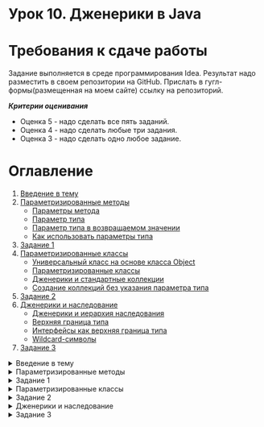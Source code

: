 # Урок 10. Дженерики в Java

# Требования к сдаче работы

Задание выполняется в среде программирования Idea. Результат надо разместить в своем репозитории на GitHub.
Прислать в гугл-формы(размещенная на моем сайте) ссылку на репозиторий.

***Критерии оценивания***

* Оценка 5 - надо сделать все пять заданий.
* Оценка 4 - надо сделать любые три задания.
* Оценка 3 - надо сделать одно любое задание.

# Оглавление

1. [Введение в тему](#введение-в-тему)
2. [Параметризированные методы](#параметризированные-методы)
   * [Параметры метода](#параметры-метода)
   * [Параметр типа](#параметр-типа)
   * [Параметр типа в возвращаемом значении](#параметр-типа-в-возвращаемом-значении)
   * [Как использовать параметры типа](#как-использовать-параметры-типа)
3. [Задание 1](#задание-1)
4. [Параметризированные классы](#параметризированные-классы)
   * [Универсальный класс на основе класса Object](#универсальный-класс-на-основе-класса-object)
   * [Параметризированные классы](#параметризированные-классы-1)
   * [Дженерики и стандартные коллекции](#дженерики-и-стандартные-коллекции)
   * [Создание коллекций без указания параметра типа](#создание-коллекций-без-указания-параметра-типа)
5. [Задание 2](#задание-2)
6. [Дженерики и наследование](#дженерики-и-наследование)
   * [Дженерики и иерархия наследования](#дженерики-и-иерархия-наследования)
   * [Верхняя граница типа](#верхняя-граница-типа)
   * [Интерфейсы как верхняя граница типа](#интерфейсы-как-верхняя-граница-типа)
   * [Wildcard-символы](#wildcard-символы)
7. [Задание 3](#задание-3)

<details>
<summary>Введение в тему</summary>

# Введение в тему

Вы уже познакомились с двумя видами полиморфизма: полиморфизмом подтипов и ad-hoc полиморфизмом. В новой теме вы
рассмотрите третий, заключительный вид полиморфизма — параметрический полиморфизм.

Вы узнаете:

* Как можно писать методы, работающие одинаково с разными типами данных, используя параметризованные методы.
* Что такое параметр типа и что общего у него с обычным параметром метода.
* Для чего используются параметризованные классы и при чём здесь стандартные коллекции Java.
* В чём может быть сложность, когда нужно совместно использовать разные виды полиморфизма.
* С помощью каких инструментов можно писать код, работающий с ограниченным множеством типов данных.

* Вы примените новые знания, помогая агентству праздников разобраться со списком гостей. А также разработаете свою
  усложнённую версию универсальной хеш-таблицы. Навстречу новым приключениям!

</details>

<details>

<summary>Параметризированные методы</summary>

# Параметризированные методы

[Оглавление](#оглавление)

В прошлой теме вы познакомились с последним, четвёртым принципом ООП — полиморфизмом.
Вы изучили два его вида: полиморфизм подтипов и ad-hoc полиморфизм.

> Полиморфизм подтипов — способность программы одинаково работать с объектами, если они имеют одинаковый интерфейс.

> Ad-hoc полиморфизм — возможность написать разные реализации для одного и того же метода в зависимости от типов
> аргументов.

Ad-hoc полиморфизм считается «мнимым».
При его использовании нельзя один раз написать метод, который бы сразу же работал со множеством типов.
Вместо этого для каждого случая нужно делать специальную реализацию (перегружать метод).
В этом уроке вы узнаете о **параметрическом полиморфизме**.
Он считается «истинным» и наряду с сабтайпингом относится к универсальному полиморфизму. Параметрический полиморфизм
позволяет написать одну реализацию, которая будет универсально работать со множеством типов.
Но прежде чем погрузиться в новый материал, выполните небольшое задание.

## Параметры метода

Для начала вспомним, что такое параметры метода и для чего они используются. Допустим, вам нужно реализовать метод,
который выводит на экран стройные строфы стихотворения А.С. Пушкина. Метод может выглядеть следующим образом:

```java
static void printSpringDaysPoem(){
        System.out.println("\t\t\t\t\t ***");
        System.out.println("\t В беспечных радостях, в живом очарованье,");
        System.out.println("\t О дни весны моей, вы скоро утекли.");
        System.out.println("\t Теките медленней в моем воспоминанье.");
        } 
```

Строка `***` обозначает начало стихотворения. Символ табуляции (`\t`) в каждой строке нужен,
чтобы строки отображались с отступом от края экрана. Вывод будет таким:

![img_15.png](images1-9/img_15.png)

Следующая задача — вывести на экран стихотворение «Узник». В этом случае вы можете пойти аналогичным путём: создать
новый метод с соответствующим названием,
например printPrisonerPoem(), и заменить строки на нужные.

Но можно поступить и по-другому. Так как оба метода работают одинаково,
логичнее вместо двух методов создать один. Назовём его printPoem(). Строки стихотворения передадим в него параметром.
Получим:

```java
static void printPoem(ArrayList<String> poemLines){
        System.out.println("\t\t\t\t\t ***");
        for(String line:poemLines){
        System.out.println("\t "+line);
        }
        } 
```

Теперь передадим строки стихотворения при вызове метода:

```java
public static void main(String[]args){
        ArrayList<String> prisonerLines=new ArrayList<>();
        prisonerLines.add("Сижу за решеткой в темнице сырой.");
        prisonerLines.add("Вскормленный в неволе орел молодой,");
        prisonerLines.add("Мой грустный товарищ, махая крылом,");
        prisonerLines.add("Кровавую пищу клюет под окном,");

        printPoem(prisonerLines);
        }
```

Этот подход позволил избежать дублирования кода. Вместо множества однотипных методов использовали один. А вариативную
часть передали в качестве параметра.

## Параметр типа

Теперь представьте, что ваша программа для вывода стихотворений стала очень популярна.
Агентство «Праздник Экспресс» даже захотело себе такое же приложение!
Вас попросили сделать аналогичную программу, которая бы вместо стихотворений выводила список гостей.
За основу можно взять код, над которым вы работали.

Но проблема пришла откуда не ждали: список гостей у агентства представлен как объект `ArrayList<Guest>`,
где `Guest` — специальный класс, описывающий гостя.
Класс `Guest` выглядит так:

```java
public class Guest {

    String name;
    String surname;

    public Guest(String name, String surname) {
        this.name = name;
        this.surname = surname;
    }

    @Override
    public String toString() {
        return name + " " + surname;
    }
}
```

Один из способов решить проблему — создать ещё одну версию метода, которая будет работать с объектами класса `Guest`, а
не со строками.
Но у нового метода будет такой же код, как и у метода `printPoem()`. Это решение не самое оптимальное: оно приведёт к
дублированию.

На выручку придёт **параметрический полиморфизм**. С его помощью можно описать реализацию метода или класса, которая
будет работать со множеством типов данных.

То есть вы можете реализовать один метод — назовём его `printSmart()`, — и он будет выводить на экран список объектов
любого типа данных!

> 💡 Если передать объект класса Guest в метод System.out.println,
> у него будет автоматически вызван метод toString().
> В таком случае на экран выведется имя и фамилия гостя, как и ожидалось.


При этом принцип такой же, как если бы вы передавали текст стихотворения в качестве параметра метода.
Разница лишь в том, что теперь потребуется особый вид параметра — параметр типа.
В него и будем передавать тип входных данных.

Рассмотрим пример кода:

```java
static<T> void printSmart(ArrayList<T> items){
        System.out.println("\t\t\t\t\t ***");
        for(T item:items){
        System.out.println("\t "+item);
        }
        } 
```

Разберём, что к чему. При объявлении метода имя параметра типа указывается в угловых скобках — `<>`.
Оно должно находиться перед типом возвращаемого значения. В примере объявили метод как `static <T> void printSmart`.
То есть указали, что в методе будет использоваться параметр типа с именем `T`.

Далее указываем, что параметром метода будет список объектов типа `T`. Внутри метода можно работать с этим списком
обобщённо.
То есть независимо от того, что скрывается за типом `T`: это может быть строка, число или объект класса `Guest`.

Вызов метода будет полностью аналогичен вызову метода `printPoem()`. Запустите этот код и убедитесь, что
метод `printSmart()`
работает одинаково и с гостями, и со стихотворениями.

```java
import java.util.ArrayList;

public class GenericMethodExample {
    public static void main(String[] args) {
        ArrayList<Guest> guests = new ArrayList<>();
        guests.add(new Guest("Николай", "Петров"));
        guests.add(new Guest("Екатерина", "Майская"));

        // передаём список объектов Guest
        printSmart(guests);

        ArrayList<String> poem = new ArrayList<>();
        poem.add("В беспечных радостях, в живом очарованье,");
        poem.add("О дни весны моей, вы скоро утекли.");
        poem.add("Теките медленней в моем воспоминанье.");

        // передаём список строк
        printSmart(poem);
    }

    // <T> — указали, что метод будет использовать параметр типа с именем T
    // ArrayList<T> items — использовали ранее объявленный параметр типа — T, чтобы
    // указать, что передаваемый в метод список может содержать элементы
    // любого типа, который будет подставлен вместо T во время вызова метода
    static <T> void printSmart(ArrayList<T> items) {
        System.out.println("\t\t\t\t\t ***");
        // обходим в цикле элементы списка и для обозначения типа элементов
        // опять используем ранее объявленный параметр типа — T
        for (T item : items) {
            System.out.println("\t " + item);
        }
    }
}

class Guest {
    String name;
    String surname;

    public Guest(String name, String surname) {
        this.name = name;
        this.surname = surname;
    }

    @Override
    public String toString() {
        return name + " " + surname;
    }
}
```

```
Результат
					 ***

	 Николай Петров

	 Екатерина Майская

					 ***

	 В беспечных радостях, в живом очарованье,

	 О дни весны моей, вы скоро утекли.

	 Теките медленней в моем воспоминанье.
```

Обратите внимание: хотя у метода `printSmart()` есть параметр типа, при вызове этот параметр никак не передаётся.
Это происходит потому, что Java умеет определять значение параметра типа самостоятельно, исходя из типа аргумента.
В конкретном случае, так как в метод `printSmart()` передаётся значение типа `ArrayList<Guest>`,
компилятор автоматически определит значение типа `T` как `Guest`.
> Процесс, во время которого компилятор определяет требуемый тип, называется автоматическим выводом типов.

## Параметр типа в возвращаемом значении

Параметризовать можно не только тип аргумента, но и тип возвращаемого значения метода. Например:

```java
public class GenericMethodExample {
    public static void main(String[] args) {
        String name = null;
        String nameOrDefault = ifNull(name, "Unknown");
        System.out.println(nameOrDefault);

        Integer numberOrDefault = ifNull(4, 1);
        System.out.println(numberOrDefault);
    }

    //метод возвращает значение типа T
    public static <T> T ifNull(T value, T defaultValue) {
        return value == null ? defaultValue : value;
    }

}
```

Здесь метод `ifNull()` проверяет переданное значение на `null`. Если оно равно `null`, возвращает некоторое значение по
умолчанию.
Тип возвращаемого значения в этом случае будет таким же, как у аргументов метода: если вызвать метод `ifNull()` для
строк, он вернёт строку.
Если для чисел — число.

## Как использовать параметры типа

Неслучайно в этом уроке имя параметра — T. Это стандартный вариант для имени параметра, поскольку T — это первая буква
английского слова type — «тип».
Для названия можно использовать любую другую букву и даже слово.

> 💡 Обычно для имени параметров типа используют одну заглавную букву. Так имя параметра типа будет легче отличить от
> классов.
> Также часто используют следующие названия: E (англ. element — «элемент»),
> K (англ. key — «ключ»), V (англ. value — «значение»), N (англ. number — «число»), S, U и далее по алфавиту.


С параметром типа можно работать как с любым обычным типом данных. Например, можно использовать
цикл `for (T item: items)`,
подразумевая, что каждый элемент в списке `items` будет иметь тип `T`. Можно использовать тип `T` в аргументах метода
или создавать
переменные этого типа. Но существуют ограничения:

* Нельзя создавать новые объекты типа `T`. Это связано с особенностями реализации параметров типа в Java. Запись
  вида `new T()` вызовет ошибку компиляции.
* Тип обязательно должен быть ссылочным. Нельзя использовать примитивные типы.

Если примитивный тип данных нужен в качестве параметра типа, следует использовать класс-обёртку.
Например, можно передать в качестве параметра в printSmart список `ArrayList<Integer>`.
Методы, которые содержат параметр типа, называют дженерик-методами, а весь механизм работы с параметрами типов —
дженериками (англ. generics — «обобщения»).
Дженерики в Java позволяют классу или методу одинаково или обобщённо работать со значениями различных типов. То есть вы
пишете универсальный код,
а Java самостоятельно подставляет нужный тип данных вместо имени параметра типа.

Обобщать можно не только методы, но и целые классы. С некоторыми из таких параметризированных классов вы уже
сталкивались.
Например, `ArrayList` — обобщённый, или, другими словами, параметризованный класс. В контексте, принятом в
Java, `ArrayList` — это дженерик.

</details>


<details>

<summary>Задание 1</summary>

# Задание 1
[Оглавление](#оглавление)

Напишите обобщённый метод `size`, который принимает в качестве параметра список элементов любого типа и возвращает их
количество.
Для подсчёта элементов используйте цикл `for each`.

```java
import java.util.ArrayList;

class ArrayUtils {
    public static void main(String[] args) {
        ArrayList<Double> list1 = new ArrayList<>();
        list1.add(1.0);
        list1.add(2.0);
        list1.add(3.0);

        System.out.println("В первом списке " + size(list1) + " элементов");

        ArrayList<String> list2 = new ArrayList<>();
        list2.add("uno");
        list2.add("dos");
        list2.add("tres");
        list2.add("cuatro");
        list2.add("cinco");

        System.out.println("Во втором списке " + size(list2) + " элементов");
    }

    // Допишите реализацию обобщённого метода size
    ...

    size(...list) {
        ...
    }


}

```

## Подсказки

* Ожидается, что метод `size` будет возвращать целое число.
* Параметром метода `size` может быть список элементов любого типа.
  Поэтому нужно использовать параметр типа `Т`. Укажите его в угловых скобках в объявлении метода перед типом
  возвращаемого значения.
* Внутри метода `size` для того, чтобы посчитать количество элементов в списке, нужно пройтись в цикле по каждому из
  них.
  При этом каждый элемент списка будет иметь тип `Т`.

## Результат

```
Результат

    В первом списке 3 элементов

    Во втором списке 5 элементов
```

</details>


<details>

<summary>Параметризированные классы</summary>

# Параметризированные классы

[Оглавление](#оглавление)

В прошлом уроке вы познакомились с параметризированными методами.
Вы узнали, что можно создать один метод, который будет работать с различными типами объектов.
Подобный подход применим и к классам. В этом уроке вы разберётесь, как это сделать.

## Универсальный класс на основе класса Object

Представьте, что вы разрабатываете игру с открытым миром, где игрок перемещается по карте.
> Игра с открытым миром — это жанр видеоигр, где игроки свободно исследуют большой открытый мир, не ограниченный
> уровнями и рамками сюжета.

Вам необходимо описать класс, чтобы создать пару из двух значений:
в ней будут храниться координаты локации, в которой игрок находится прямо сейчас.

![img_16.png](images1-9/img_16.png)

Значения координат задаются целыми числами. Код выглядит так:

```java
class Pair {
    public final Integer value1;
    public final Integer value2;

    public Pair(Integer value1, Integer value2) {
        this.value1 = value1;
        this.value2 = value2;
    }

    public void print() {
        System.out.printf("(%s, %s)", value1, value2);
    }

    public Integer getValue1() {
        return value1;
    }

    public Integer getValue2() {
        return value2;
    }
}

public class Practicum {

    public static void main(String[] args) {
        Pair pair = new Pair(4, 1);
        System.out.println("Координаты игрока на карте:");
        pair.print();
        Integer x = pair.getValue1();
        Integer y = pair.getValue2();
    }
}

```

![img_17.png](images1-9/img_17.png)

Получившийся класс `Pair` может хранить любую пару целых чисел. Но ваши планы внезапно изменились:
теперь в программе нужен аналогичный класс, но для другой цели. В новом классе будет храниться пара,
состоящая из имени игрока и применённого им чит-кода.

Для этого можно продублировать уже имеющийся класс `Pair` и заменить типы его параметров с `Integer` на `String`:

```java
public class StringPair {
    public final String value1;
    public final String value2;

    public StringPair(String value1, String value2) {
        this.value1 = value1;
        this.value2 = value2;
    }

    public void print() {
        System.out.printf("(%s, %s)", value1, value2);
    }

    public String getValue1() {
        return value1;
    }

    public String getValue2() {
        return value2;
    }
}
```

Допустим, вам снова понадобится аналогичный класс, который будет хранить в себе пару значений для другого типа.
Снова дублировать код — не вариант. Нужна универсальная пара,
принимающая значения любого типа. В таком случае применять класс можно будет и в других задачах.

Попробуем воспользоваться полиморфизмом подтипов. Для полей класса `Pair` используем класс,
который будет общим интерфейсом или суперклассом `String` и `Integer`. Таким общим суперклассом будет класс `Object`.
Код универсального класса `Pair` при этом будет выглядеть так:

```java
class Pair {
    public final Object value1;
    public final Object value2;

    public Pair(Object value1, Object value2) {
        this.value1 = value1;
        this.value2 = value2;
    }

    public void print() {
        System.out.printf("(%s, %s)", value1, value2);
    }

    public Object getValue1() {
        return value1;
    }

    public Object getValue2() {
        return value2;
    }
}

public class Practicum {

    public static void main(String[] args) {
        Pair pair = new Pair(3, 1);
        System.out.println("Координаты игрока на карте:");
        pair.print();
        Integer x = (Integer) pair.getValue1();
        Integer y = (Integer) pair.getValue2();

        System.out.println();

        Pair stringPair = new Pair("username", "qwerty");
        System.out.println("Чит-код пользователя:");
        stringPair.print();
        String user = (String) stringPair.getValue1();
        String cheatCode = (String) stringPair.getValue2();
    }

}

```

![img_18.png](images1-9/img_18.png)

Теперь класс `Pair` может хранить значения любых классов.

В Java подобный подход до определённого момента был единственным вариантом реализации «универсальных» классов.
Например, именно так был изначально реализован класс `ArrayList`. Но у этого подхода есть существенные проблемы.
Такой код допускает большую вероятность ошибок.

Вернёмся к примеру. Раньше класс принимал только значения одного заданного типа — `String` либо `Integer`, — с которым
вы потом взаимодействовали.
Теперь в одну пару можно положить значения разных типов. Например, можно случайно передать строку вместо координаты и
попытаться работать с
ней как с числом, что приведёт к ошибке.

К тому же в коде появится явное приведение типов. При вызове методов `getValue1()` и `getValue2()` потребуется явно
указывать,
значения какого типа нужно получить. Это тоже может привести к ошибке в коде.

## Параметризированные классы

Вернёмся к примеру с кодом игры. Вам по-прежнему нужно реализовать класс, аналогичный тому, который был в начале урока.
Вы выяснили, что использовать полиморфизм подтипов в этой ситуации — не самое оптимальное решение.

Современные версии Java и параметрический полиморфизм помогут решить проблему! Ведь у вас есть мощный инструмент —
дженерики.
Как и в случае с методами, в класс передаётся дополнительный параметр типа.
Теперь этот параметр типа будет использоваться не внутри одного метода, а во всём классе целиком.

Посмотрите, как будет выглядеть класс Pair, реализованный с использованием дженерик-параметра.

```java

public class Pair<T> {

    public final T value1;
    public final T value2;

    public Pair(T value1, T value2) {
        this.value1 = value1;
        this.value2 = value2;
    }

    public void print() {
        System.out.printf("(%s, %s)", value1, value2);
    }

    public T getValue1() {
        return value1;
    }

    public T getValue2() {
        return value2;
    }
}
```

Имя параметра типа указывается в угловых скобках после имени класса: `Pair<T>`.
В дальнейшем вы можете использовать имя параметра типа в полях и методах класса. Например,
запись `public final T value1` говорит,
что в поле `value1` будет храниться значение типа `T`.

Использование объектов нового класса `Pair` будет выглядеть следующим образом:

```java

public class Practicum {

    public static void main(String[] args) {
        Pair<Integer> pair = new Pair<>(4, 1);
        System.out.println("Координаты точки с целочисленными координатами:");
        pair.print();
        Integer x = pair.getValue1();
        Integer y = pair.getValue2();

        System.out.println();

        Pair<String> stringPair = new Pair<>("Content-Type", "application/json");
        System.out.println("Заголовок HTTP-запроса:");
        stringPair.print();
        String header = stringPair.getValue1();
        String headerValue = stringPair.getValue2();
    }

}

class Pair<T> {

    public final T value1;
    public final T value2;

    public Pair(T value1, T value2) {
        this.value1 = value1;
        this.value2 = value2;
    }

    public void print() {
        System.out.printf("(%s, %s)", value1, value2);
    }

    public T getValue1() {
        return value1;
    }

    public T getValue2() {
        return value2;
    }
}
```

![img_19.png](images1-9/img_19.png)

При создании объекта параметризированного класса нужно указать значение параметра типа.
То есть конкретный тип значений, с которыми будет работать этот объект класса.
Значение параметра типа указывается в угловых скобках после имени класса.
Так, в примере создаются два объекта класса Pair.
Первый соответствует типу данных «пара целых чисел» `Pair<Integer>`,
а второй — «пара строк» `Pair<String>`.

Соответственно, в первом объекте поле `value1` будет иметь тип данных `Integer`. А во втором то же поле будет
типа `String`.

При использовании конструктора можно не заключать название типа в угловые скобки и оставить их пустыми.
Такой синтаксис называют `diamond notation` или просто `diamond` (англ. «алмаз»),
потому что пустые угловые скобки напоминают драгоценный камень: `new Pair<>`.

Один класс может быть параметризован несколькими типами данных.
Для этого при объявлении класса необходимо через запятую в угловых скобках перечислить все параметры типа,
которые будут использоваться в классе.
Выглядит это так: `SomeClass<T, E>`.

Доработаем класс `Pair` так, чтобы в одной паре можно было хранить два значения различных типов:

```java
public class Pair<T1, T2> {

    public final T1 value1;
    public final T2 value2;

    public Pair(T1 value1, T2 value2) {
        this.value1 = value1;
        this.value2 = value2;
    }

    public void print() {
        System.out.printf("(%s, %s)", value1, value2);
    }

    public T1 getValue1() {
        return value1;
    }

    public T2 getValue2() {
        return value2;
    }
} 
```

Теперь можно сохранить в одном объекте `Pair` два значения разных типов данных, например строку и число:

```java
public class Practicum {

    public static void main(String[] args) {
        Pair<String, Integer> pair = new Pair<>("Земля", 3);
        System.out.println("Номер планеты от Солнца:");
        pair.print();
        String name = pair.getValue1();
        Integer number = pair.getValue2();
    }
}

class Pair<T1, T2> {

    public final T1 value1;
    public final T2 value2;

    public Pair(T1 value1, T2 value2) {
        this.value1 = value1;
        this.value2 = value2;
    }

    public void print() {
        System.out.printf("(%s, %s)", value1, value2);
    }

    public T1 getValue1() {
        return value1;
    }

    public T2 getValue2() {
        return value2;
    }
}
```

![img_20.png](images1-9/img_20.png)

## Дженерики и стандартные коллекции

Все коллекции в стандартной библиотеке Java используют дженерики.
Ранее вы уже работали с ними — например, при использовании коллекции `ArrayList` вы указывали тип элементов, которые
будут в нём храниться. Какой бы конкретный тип для списка вы ни указали, его поведение не изменится. Методам добавления
или удаления элемента из списка всё равно, что удалять — экземпляр строки или целого числа.
Эти операции работают совершенно одинаково для любого типа.

```java
ArrayList<String> listOfStrings=new ArrayList<>();
        listOfStrings.add("Привет"); // добавить строку в список строк ArrayList<String> 

        ArrayList<Integer> listOfIntegers=new ArrayList<>();
        listOfIntegers.add(1); // добавить целое число в список целых чисел
```

```java

ArrayList<String> listOfStrings=new ArrayList<>();
        ArrayList<Integer> listOfIntegers=new ArrayList<>();

        listOfStrings.add("Привет"); // строку в список строк добавить можно
// listOfStrings.add(1); // а вот целое число нельзя — будет ошибка

        listOfIntegers.add(1); // число можно добавить в список чисел
// listOfIntegers.add("Как дела?"); // строку в список чисел добавить не получится
```

Разные коллекции могут принимать разное количество параметров типа.
Это зависит от того, сколько значений может хранить один элемент коллекции.
Например, в списках в одном элементе коллекции хранится только одно значение заданного типа: `String`, `Integer` или
другое.

Хеш-таблицы в качестве одного элемента коллекции хранят пару «ключ-значение»,
поэтому принимают сразу два параметра типа: для типа ключа таблицы и её значения.
Поэтому при создании экземпляра хеш-таблицы в угловых скобках нужно указывать сразу два типа:

```java
import java.util.HashMap;

public class Practicum {

    public static void main(String[] args) {
        HashMap<String, Double> catsWithWeight = new HashMap<>();
        catsWithWeight.put("Пиксель", 4.6);
        catsWithWeight.put("Космонавт", 5.0);
        catsWithWeight.put("Потата", 3.2);
        catsWithWeight.put("Байтик", 2.4);

        for (String cat : catsWithWeight.keySet()) {
            System.out.printf("Котик %s весит %f", cat, catsWithWeight.get(cat));
            System.out.println();
        }
    }

}
```

![img_21.png](images1-9/img_21.png)

## Создание коллекций без указания параметра типа

Синтаксически Java допускает не указывать значение параметра типа при создании объекта.
Например, можно создать ArrayList общего вида:

```java
ArrayList someList=new ArrayList();
```

Такой список будет иметь тип элементов Object,
а логика его работы будет аналогична варианту с использованием полиморфизма подтипов.
Такой вариант существует в Java с целью сохранения обратной совместимости: чтобы программы,
написанные до появления дженериков, продолжали корректно работать.
Однако использовать такой синтаксис крайне не рекомендуется — вы потеряете все преимущества от механизма дженериков.

</details>

<details>

<summary>Задание 2</summary>

# Задание 2

[Оглавление](#оглавление)

Ваша команда разрабатывает приложение, которое помогает пользователю заполнить заявку на ипотеку.
Пользователь вводит данные для покупки квартиры: фамилию, имя и отчество, возраст,
сумму ипотеки и указывает свой статус по трудоустройству.
Задача вашего приложения — проверить данные, которые заполнил пользователь,
и показать предварительный ответ банка.

Вам необходимо написать валидацию данных пользователя, используя типизированные классы.
Ипотека может быть выдана только людям 18 лет и старше,
минимальная сумма ипотеки — 1 000 000,
а максимальная — 10 000 000,
человек обязательно должен быть трудоустроенным.

`Practicum`

```java

import java.util.Scanner;

public class Practicum {

    public static void main(String[] args) {
        Scanner scanner = new Scanner(System.in);

        System.out.println("Заполните данные для ипотечной заявки и узнайте статус одобрения");
        System.out.println("Введите ФИО:");
        String name = scanner.nextLine();

        System.out.println("Ваш возраст:");
        byte age = scanner.nextByte();

        System.out.println("Планируемая сумма ипотеки:");
        int mortgageAmount = scanner.nextInt();

        scanner.nextLine();
        System.out.println("Трудоустроены ли вы сейчас? (д/н)");
        String employedString = scanner.nextLine();
        boolean employed = employedString.equalsIgnoreCase("д");

        MortgageRequest mortgageRequest = new MortgageRequest(name, age, mortgageAmount, employed);
        mortgageRequest.validate();

    }

}
```

`ValidationRule`

```java
// Дополните базовый класс для всех правил валидации
public abstract class ValidationRule {
    protected final ...value;
    private final String errorMessage;

    protected ValidationRule(...value, String errorMessage) {
        this.value = value;
        this.errorMessage = errorMessage;
    }

    public abstract boolean isValid();

    public String getErrorMessage() {
        return errorMessage;
    }
}
```

`AgeValidationRule`

```java
// Дополните класс для проверки возраста пользователя
public class AgeValidationRule ...{

public AgeValidationRule(Byte age){
        super(age,"Возраст для подачи на ипотеку должен быть старше 18 лет");
        }

@Override
public boolean isValid(){
        return value>=18;
        }

        }
```

`EmploymentValidationRule`

```java
// Дополните класс для проверки трудоустроенности пользователя
public class EmploymentValidationRule ...{

public EmploymentValidationRule(Boolean value){
        super(value,"Ипотека выдается только трудоустроенным");
        }

@Override
public boolean isValid(){
        return value;
        }
        }
```

`MortgageAmountValidationRule`

```java

// Дополните класс для проверки суммы ипотеки пользователя
public class MortgageAmountValidationRule ...{

public MortgageAmountValidationRule(Integer value){
        super(value,"Минимальный размер ипотеки - 1.000.000, а максимальный - 10.000.000");
        }

        // Объявите и реализуйте метод для проверки суммы ипотеки ниже
        ...

        }
```

`MortgageRequest`

```java
public class MortgageRequest {

    private final String name;
    private final byte age;
    private final int amount;
    private final boolean employed;

    public MortgageRequest(String name, byte age, int amount, boolean employed) {
        this.name = name;
        this.age = age;
        this.amount = amount;
        this.employed = employed;
    }

    public void validate() {
        System.out.println("Проверка заявки...");

        boolean result = true;

        AgeValidationRule ageValidationRule = new AgeValidationRule(age);
        if (!ageValidationRule.isValid()) {
            result = false;
            System.out.println(ageValidationRule.getErrorMessage());
        }

        MortgageAmountValidationRule amountValidationRule = new MortgageAmountValidationRule(amount);
        if (!amountValidationRule.isValid()) {
            result = false;
            System.out.println(amountValidationRule.getErrorMessage());
        }

        EmploymentValidationRule employmentValidationRule = new EmploymentValidationRule(employed);
        if (!employmentValidationRule.isValid()) {
            result = false;
            System.out.println(employmentValidationRule.getErrorMessage());
        }

        if (result) {
            System.out.println(name + ", вам одобрена заявка на ипотеку!");
        } else {
            System.out.println(name + ", ваша заявка отклонена");
        }
    }
}
```
</details>

<details>

<summary>Дженерики и наследование</summary>

# Дженерики и наследование

[Оглавление](#оглавление)

Вы познакомились с базовыми сценариями использования дженериков.
Вы рассмотрели ситуации, в которых дженерики используются для создания универсального кода,
который работает с объектами любых классов. Но иногда работа с дженериками может оказаться не очень тривиальной.
Особенно когда необходимо одновременно использовать дженерики и наследование.
То есть сочетать полиморфизм подтипов и параметрический полиморфизм.

## Дженерики и иерархия наследования

Рассмотрим пример. Допустим, вы продолжаете работать над приложением для агентства праздников.
Нужно реализовать класс, который будет хранить список приглашённых гостей.
Используем для этого знакомый вам класс `Guest`, в котором будут храниться данные гостя.

```java
public class Guest {

    String name;
    String surname;

    public Guest(String name, String surname) {
        this.name = name;
        this.surname = surname;
    }

    public String getGuestDescription() {
        return "Гость: " + name + " " + surname;
    }
}
```

Добавим код класса для хранения списка гостей. Он может выглядеть так:

```java
import java.util.ArrayList;

public class GuestsList {

    ArrayList<Guest> guests = new ArrayList<>();

    public void invite(ArrayList<Guest> guestsToInvite) {
        for (Guest guest : guestsToInvite) {
            guests.add(guest);
        }
    }

    public void printAllGuests() {
        for (Guest guest : guests) {
            System.out.println(guest.getGuestDescription());
        }
    }
}
```

Список приглашённых гостей хранится в поле `guests`.
Для него использован параметризованный класс `ArrayList` с параметром типа `Guest`,
то есть список объектов класса `Guest`.

Теперь добавим нескольких участников праздника в наш гостевой список.
Для этого используем метод `invite`. В него передаётся `ArrayList` с объектами класса `Guest`.
Эти данные добавляются во внутренний список `guests`.

```java
import java.util.ArrayList;

public class Practicum {

    public static void main(String[] args) {
        Guest guest1 = new Guest("Николай", "Яблонев");
        Guest guest2 = new Guest("Екатерина", "Майская");

        ArrayList<Guest> guests = new ArrayList<>();
        guests.add(guest1);
        guests.add(guest2);

        GuestsList guestsList = new GuestsList();
        guestsList.invite(guests);

        guestsList.printAllGuests();
    }
}

class Guest {

    String name;
    String surname;

    public Guest(String name, String surname) {
        this.name = name;
        this.surname = surname;
    }

    public String getGuestDescription() {
        return "Гость: " + name + " " + surname;
    }
}

class GuestsList {

    ArrayList<Guest> guests = new ArrayList<>();

    public void invite(ArrayList<Guest> guestsToInvite) {
        for (Guest guest : guestsToInvite) {
            guests.add(guest);
        }
    }

    public void printAllGuests() {
        for (Guest guest : guests) {
            System.out.println(guest.getGuestDescription());
        }
    }
}

```

Идём дальше. Агентство просит выделить VIP-гостей, которых пригласят на праздник. Опишем их классом `VipGuest`.

```java
public class VipGuest extends Guest {

    public VipGuest(String name, String surname) {
        super(name, surname);
    }

    @Override
    public String getGuestDescription() {
        return "VIP-гость: " + name + " " + surname;
    }
} 
```

Класс `VipGuest` — наследник класса `Guest`.
Следуя принципам полиморфизма, можно использовать объекты класса `VipGuest` везде,
где требуются объекты класса `Guest`. В частности, среди объектов, которые мы передаём в метод `invite`.
Использование списка `GuestsList` при этом может выглядеть следующим образом:

```java
    Guest guest1=new Guest("Николай","Яблонев");
        Guest guest2=new Guest("Екатерина","Майская");
        VipGuest guest3=new VipGuest("Иван","Комаров");

        ArrayList<Guest> allGuests=new ArrayList<>();
        allGuests.add(guest1);
        allGuests.add(guest2);
        allGuests.add(guest3);

        GuestsList allGuestsList=new GuestsList();
        allGuestsList.invite(allGuests);
        allGuestsList.printAllGuests();
```

В список `allGuests` входят как обычные, так и VIP-гости.

Теперь агентству требуется отдельный список VIP-гостей,
чтобы организовать зону зала с VIP-столиками.
Используем для этого всё тот же класс `GuestsList`.
Создадим новый список, содержащий только имена VIP-гостей,
и попробуем передать его в метод `invite`:

```java
import java.util.ArrayList;

public class Practicum {

    public static void main(String[] args) {
        Guest guest1 = new Guest("Николай", "Яблонев");
        Guest guest2 = new Guest("Екатерина", "Майская");
        VipGuest guest3 = new VipGuest("Иван", "Комаров");

        //создаём список объектов VipGuest
        ArrayList<VipGuest> vipGuests = new ArrayList<>();
        vipGuests.add(guest3);

        GuestsList vipGuestsList = new GuestsList();
        vipGuestsList.invite(vipGuests);
        vipGuestsList.printAllGuests();
    }
}

class Guest {

    String name;
    String surname;

    public Guest(String name, String surname) {
        this.name = name;
        this.surname = surname;
    }

    public String getGuestDescription() {
        return "Гость: " + name + " " + surname;
    }
}

class VipGuest extends Guest {

    public VipGuest(String name, String surname) {
        super(name, surname);
    }

    @Override
    public String getGuestDescription() {
        return "VIP-гость: " + name + " " + surname;
    }
}

class GuestsList {

    ArrayList<Guest> guests = new ArrayList<>();

    public void invite(ArrayList<Guest> guestsToInvite) {
        for (Guest guest : guestsToInvite) {
            guests.add(guest);
        }
    }

    public void printAllGuests() {
        for (Guest guest : guests) {
            System.out.println(guest.getGuestDescription());
        }
    }
}
```

![img_22.png](images1-9/img_22.png)

Однако, если скомпилировать этот код, получим ошибку:
`java: incompatible types: java.util.ArrayList<VipGuest> cannot be converted to java.util.ArrayList<Guest>`.
Переведём текст ошибки: «несовместимые типы: тип `java.util.ArrayList<VipGuest>` не может быть конвертирован
в тип `java.util.ArrayList<Guest>`».
Эта ошибка произошла, потому что тип `VipGuest` — наследник типа Guest, но тип `ArrayList<VipGuest>` не
наследник `ArrayList<Guest>`. Единственным общим предком для классов `ArrayList<VipGuest>` и `ArrayList<Guest>` будет класс
Object.

То же самое относится ко всем ситуациям, когда классы, связанные отношениями наследования,
становятся параметрами обобщённых классов. Если связанные наследованием классы A и B (например, Number и Integer) 
станут параметрами для SomeClass<F> и SomeClass<C>, иерархия наследования нарушится.
Единственным общим предком для них будет класс Object.

![img_23.png](images1-9/img_23.png)


Для этого есть объяснение. Представьте, что код скомпилировался и вы смогли передать в метод invite
список vipGuests. Метод invite считает, что у его аргумента тип ArrayList<Guest>,
и может работать с этим списком как со списком обычных гостей.
Например, случайно добавить в него нового не-VIP-гостя:

```java
public void invite(ArrayList<Guest> guestsToInvite){
        //злобный код
        guestsToInvite.add(new Guest("Тест","Тестович"));
        } 
```

После вызова метода `invite` в списке `vipGuests` с
типом `ArrayList<VipGuest>` оказался бы обычный гость, что нарушает всю логику программы.

> 💡 Изменять внутри метода его входные аргументы, особенно если вызывающий метод этого не ожидает, — плохая практика.
> Это делает код непредсказуемым, что затрудняет работу с ним.
> Однако гарантии, что другие программисты не будут такое практиковать, нет.

Чтобы избежать подобных ошибок, в Java реализована такая особенность иерархии наследования параметризированных классов.

Как же создать отдельный список для VIP-гостей?
Простым решением было бы объявление `vipGuests` как `ArrayList<Guest>`.
При этом неявно предполагая, что добавляться в него будут только VIP-гости.

```
//добавляйте сюда только VIP-гостей!
ArrayList<Guest> vipGuests = new ArrayList<>();
```

Но в этом случае нельзя гарантировать, что в список VIP-гостей не попадёт случайно обычный гость.
Такой вариант лишит код преимуществ, которые дают дженерики.

## Верхняя граница типа

Можно сделать класс со списком гостей параметризованным, передавая в качестве параметра типа тип гостя:
обычный гость или VIP-гость.

При этом важно, чтобы в списке хранились только гости.
Например, чтобы не создать список гостей, который будет хранить обычные строки или числа.
Для этого можно использовать ограничение на **верхнюю границу дженерика** (англ. _generic upper bound_).
Его суть в следующем. В качестве значения для параметра типа можно использовать только те типы,
которые наследуются от типа, указанного в качестве верхней границы. Рассмотрим, как это работает.

Чтобы задать верхнюю границу **дженерика**, необходимо в угловых скобках указать:

* имя параметра типа T,
* ключевое слово extends,
* имя класса, который будет задавать верхнюю границу дженерика.

Выглядеть код будет так:

```java
import java.util.ArrayList;

public class GuestsList<T extends Guest> {

    ArrayList<T> guests = new ArrayList<>();

    public void invite(ArrayList<T> guestsToInvite) {
        for (T guest : guestsToInvite) {
            guests.add(guest);
        }
    }

    public void printAllGuests() {
        for (T guest : guests) {
            System.out.println(guest.getGuestDescription());
        }
    }
}
```

Запись `T extends Guest` можно прочитать так: «Любой тип `T`, который наследуется от класса `Guest`».
Теперь при создании списка гостей можно явно указать,
будет ли это список любых гостей (то есть передать в `T` значение `Guest`)
либо определённого типа гостей (если `T` будет равно `VipGuest`).

Внутри класса `GuestsList` можно вызывать у объектов типа `T` все методы того типа,
который указан как его верхняя граница, то есть класса `Guest`. Вызовем метод `getGuestDescription()`:

```java
for(T guest:guests){
        //метод getGuestDescription определён в классе Guest
        System.out.println(guest.getGuestDescription());
        } 
```

Если бы параметр `T` не имел ограничения, можно было бы вызывать у него только методы класса `Object`.
Работа с `GuestsList` теперь будет выглядеть следующим образом:

```java
import java.util.ArrayList;

public class Practicum {

    public static void main(String[] args) {
        Guest guest1 = new Guest("Николай", "Яблонев");
        Guest guest2 = new Guest("Екатерина", "Майская");
        VipGuest guest3 = new VipGuest("Иван", "Комаров");

        ArrayList<Guest> allGuests = new ArrayList<>();
        allGuests.add(guest1);
        allGuests.add(guest2);
        allGuests.add(guest3);

        ArrayList<VipGuest> vipGuests = new ArrayList<>();
        vipGuests.add(guest3);

        //создаём список любых гостей
        GuestsList<Guest> allGuestsList = new GuestsList<>();
        allGuestsList.invite(allGuests);
        allGuestsList.printAllGuests();

        //создаём список VIP-гостей
        GuestsList<VipGuest> vipGuestsList = new GuestsList<>();
        //добавить можно только ArrayList из VIP-гостей
        vipGuestsList.invite(vipGuests);
        vipGuestsList.printAllGuests();

    }
}

class Guest {

    String name;
    String surname;

    public Guest(String name, String surname) {
        this.name = name;
        this.surname = surname;
    }

    public String getGuestDescription() {
        return "Гость: " + name + " " + surname;
    }
}

class VipGuest extends Guest {

    public VipGuest(String name, String surname) {
        super(name, surname);
    }

    @Override
    public String getGuestDescription() {
        return "VIP-гость: " + name + " " + surname;
    }
}

class GuestsList<T extends Guest> {

    ArrayList<T> guests = new ArrayList<>();

    public void invite(ArrayList<T> guestsToInvite) {
        for (T guest : guestsToInvite) {
            guests.add(guest);
        }
    }

    public void printAllGuests() {
        for (T guest : guests) {
            System.out.println(guest.getGuestDescription());
        }
    }
}

```

Теперь при создании экземпляра `GuestsList` можно указать,
какой именно тип гостей будет храниться в этом списке. Очень удобно!

## Интерфейсы как верхняя граница типа

В качестве верхней границы типа можно использовать не только конкретные классы, но и интерфейсы.
Укажем, что класс `MusicPlayer` (от англ. «музыкальный плеер») будет работать с любым типом данных,
который можно воспроизвести. Для этого типу достаточно реализовывать интерфейс `Playable`, который содержит
метод `play()`.

```java
public class MusicPlayer<T extends Playable> {
    ...

    //метод для воспроизведения случайного трека
    public void playRandom() {
        T track = getRandomTrack();
        track.play();
    }
}
```

При этом в качестве класса `T` может выступать и MP3-трек, и видеофайл, и даже радиостанция.
MusicPlayer будет работать с ними одинаково.
Главное, чтобы эти классы реализовывали интерфейс `Playable`.

## Wildcard-символы

Рассмотрим ещё один сценарий использования.

Представьте, что вы создали обычный список для хранения гостей — `GuestsList<Guest> allGuestsList`.
Гостей в этот список добавляют, вызывая метод `invite()`, разные люди.
Организаторы праздника передают в `invite()` обычный список гостей `ArrayList<Guest> guests`.
А вот заказчик торжества может добавить в свой особый список лучших друзей — `ArrayList<VipGuest> bestFriends`.

Если представить этот сценарий в виде кода, он не будет работать. Запустите этот код. Убедитесь, что возникла ошибка
компиляции.

```java
import java.util.ArrayList;

public class Practicum {

    public static void main(String[] args) {
        Guest guest1 = new Guest("Николай", "Яблонев");
        Guest guest2 = new Guest("Екатерина", "Майская");
        VipGuest guest3 = new VipGuest("Иван", "Комаров");

        ArrayList<Guest> guests = new ArrayList<>();
        guests.add(guest1);
        guests.add(guest2);

        ArrayList<VipGuest> bestFriends = new ArrayList<>();
        bestFriends.add(guest3);

        //создаём список гостей общего вида
        GuestsList<Guest> allGuestsList = new GuestsList<>();

        //приглашаем обычных гостей
        allGuestsList.invite(guests);
        //пытаемся пригласить лучших друзей
        //так не получится
        allGuestsList.invite(bestFriends);

        allGuestsList.printAllGuests();
    }
}

class Guest {

    String name;
    String surname;

    public Guest(String name, String surname) {
        this.name = name;
        this.surname = surname;
    }

    public String getGuestDescription() {
        return "Гость: " + name + " " + surname;
    }
}

class VipGuest extends Guest {

    public VipGuest(String name, String surname) {
        super(name, surname);
    }

    @Override
    public String getGuestDescription() {
        return "VIP-гость: " + name + " " + surname;
    }
}

class GuestsList<T extends Guest> {

    ArrayList<T> guests = new ArrayList<>();

    public void invite(ArrayList<T> guestsToInvite) {
        for (T guest : guestsToInvite) {
            guests.add(guest);
        }
    }

    public void printAllGuests() {
        for (T guest : guests) {
            System.out.println(guest.getGuestDescription());
        }
    }
}
```

![img_24.png](images1-9/img_24.png)

Ошибка компиляции возникла из-за того, что метод `invite()` ожидает получить на вход список `ArrayList<Guest>`,
а получает `ArrayList<VipGuest>`. Но тип `ArrayList<VipGuest>` не наследник типа `ArrayList<Guest>`.

Поэтому есть два варианта. Первый — объявить `allGuestsList` как `GuestsList<VipGuest>`,
но лишиться возможности хранить в нём обычных гостей. Второй — хранить лучших друзей в списке` ArrayList<Guest>`,
но потерять гарантии, что все лучшие друзья будут VIP-гостями.

В Java есть способ решить и эту проблему.
Для этого используются **wildcard-символы** (от англ. «подстановочный символ»).
Wildcard-символ обозначается знаком вопроса и может соответствовать любому типу данных.
Wildcard-символы часто используются вместе с верхней границей типа:
именно такой вариант подойдёт в нашем случае.
Решение будет выглядеть следующим образом:

```java
import java.util.ArrayList;

public class GuestsList<T extends Guest> {
    ArrayList<T> guests = new ArrayList<>();

    public void invite(ArrayList<? extends T> guestsToInvite) {
        for (T guest : guestsToInvite) {
            guests.add(guest);
        }
    }

    public void printAllGuests() {
        for (T guest : guests) {
            System.out.println(guest.getGuestDescription());
        }
    }
}
```

Теперь метод `invite()` принимает на вход не `ArrayList<T>`, `а ArrayList<? extends T>`.
То есть список объектов такого типа, который наследуется от типа `T`. Символ `?` здесь — **wildcard**.
Он соответствует любому типу, который будет наследником типа `T`.

Wildcard-символ `?` можно использовать не только с ограничением на верхнюю границу типа,
но и с ограничением на нижнюю границу. Так, запись `ArrayList<? super T>`
означает список объектов, которые принадлежат любому из родительских классов класса `T`.
То есть такие объекты расположены выше класса `T` в его иерархии наследования.

Теперь, если `GuestsList` объявлен как `GuestsList<Guest>`, в метод `invite()` можно передать как список
обычных гостей `ArrayList<Guest>`, так и список лучших друзей `ArrayList<VipGuest>`.
А вот если объявить `GuestsList<VipGuest>`, метод `invite()` будет принимать только `ArrayList<VipGuest>`.

```java

import java.awt.print.PrinterGraphics;
import java.util.ArrayList;
import java.util.HashMap;

public class Practicum {

    public static void main(String[] args) {
        AnswerHolder<Number> elephantAnswer = new AnswerHolder<>("Сколько весит слон в тоннах", 5);
        elephantAnswer.printSmart();

        HashMap<String, Double> bigRussianEncyclopedia = new HashMap<>();
        bigRussianEncyclopedia.put("Сколько часов в сутках", (double) 24);
        bigRussianEncyclopedia.put("Сколько весит слон в тоннах", 4.3);

        elephantAnswer.replaceAnswer(bigRussianEncyclopedia);
        elephantAnswer.printSmart();

        HardQuestion elephantVolumeQuestion = new HardQuestion("Как вычислить объём слона с помощью подручных средств?");
        elephantVolumeQuestion.printSmart();

        ArrayList<SmartPrintable> printables = new ArrayList<>();
        printables.add(elephantAnswer);
        printables.add(elephantVolumeQuestion);
        System.out.println("Всё, что можно распечатать: ");
        print(printables);

        ArrayList<AnswerHolder<Number>> answers = new ArrayList<>();
        answers.add(elephantAnswer);
        System.out.println("Лучшие ответы на вопросы: ");
        print(answers);
    }


    public static void print(ArrayList<? extends SmartPrintable> values) {
        for (SmartPrintable value : values)
            value.printSmart();
    }
}

interface SmartPrintable {
    void printSmart();
}

class AnswerHolder<T extends Number> implements SmartPrintable {
    String question;
    T answer;

    public AnswerHolder(String question, T answer) {
        this.question = question;
        this.answer = answer;
    }

    public void replaceAnswer(HashMap<String, ? extends T> answer) {
        //метод должен замещать значение answer значением, полученным из аргумента - хеш-таблицы, для данного вопроса
        this.answer = answer.get(this.question);
    }

    @Override
    public void printSmart() {
        System.out.println("Ответ на вопрос '" + question + "' равен " + answer.intValue());
    }
}

class HardQuestion implements SmartPrintable {
    String questionText;

    public HardQuestion(String questionText) {
        this.questionText = questionText;
    }

    @Override
    public void printSmart() {
        System.out.println("Текст очень сложного вопроса: " + questionText);
    }
}

```

![img_25.png](images1-9/img_25.png)

С помощью wildcard-символов, а также верхней и нижней границ дженерика можно создать достаточно сложные конструкции из
типов.
Такие конструкции позволяют писать одновременно универсальный и безопасный код, работающий только с тем множеством
классов,
для которого он имеет смысл.
Хотя использование дженериков и наследования —
полезный инструмент в программировании, им нужно пользоваться с осторожностью. Код может стать нечитаемым и сложным.
</details>



<details>

<summary>Задание 3</summary>

# Задание 3

[Оглавление](#оглавление)

Каждый декабрь одно и то же: перед Новым годом люди в предпраздничной суете
ищут оригинальные поздравления для друзей и родственников. Чтобы помочь им в этом непростом деле,
вам предстоит разработать приложение `NewYearReminder`.

Его идея заключается в следующем.
Пользователю достаточно указать имя человека `<contact>` — приложение само генерирует индивидуальное поздравление.
Оно работает с телефонной книгой в смартфоне, по тегам создаёт четыре списка контактов `ContactBook`.

Допишите код приложения так, чтобы пользователи могли
поздравить любого человека из списка контактов, просто указав его имя.

`Practicum`

```java
import java.util.Scanner;

public class Practicum {

    // Дополните объявление поля friendsContactBook, которое будет хранить в себе список номеров телефонов друзей
    private static ContactBook...friendsContactBook =...
            // Напишите объявления полей colleaguesContactBook, classmatesContactBook и relativesContactBook,
            // которые будут хранить списки электронных адресов, соцсетей и почтовых адресов соответственно
            ...


    public static void main(String[] args) {
        fillBooks();

        Scanner scanner = new Scanner(System.in);

        while (true) {
            System.out.println("Сегодня Новый Год! 1 - Отправить поздравление, 0 - Напомнить позднее");
            int mainCommand = scanner.nextInt();
            if (mainCommand == 1) {
                System.out.println("Какую книгу контактов открыть?");
                System.out.println("1 - Друзья, 2 - Коллеги, 3 - Одногруппники, 4 - Родственники");

                int bookIndex = scanner.nextInt();
                if (bookIndex == 1) {
                    friendsContactBook.printList();
                } else if (bookIndex == 2) {
                    colleaguesContactBook.printList();
                } else if (bookIndex == 3) {
                    classmatesContactBook.printList();
                } else if (bookIndex == 4) {
                    relativesContactBook.printList();
                }

                System.out.println("Кого вы хотите поздравить? Введите имя:");
                String name = scanner.next();
                if (bookIndex == 1) {
                    friendsContactBook.congratulate(name);
                } else if (bookIndex == 2) {
                    colleaguesContactBook.congratulate(name);
                } else if (bookIndex == 3) {
                    classmatesContactBook.congratulate(name);
                } else if (bookIndex == 4) {
                    relativesContactBook.congratulate(name);
                }
            } else if (mainCommand == 0) {
                break;
            }
        }
    }

    private static void fillBooks() {
        friendsContactBook.addContact(new Phone("Иван", "+7-909-000-11-22"));
        friendsContactBook.addContact(new Phone("Маша", "+7-999-555-11-22"));
        friendsContactBook.addContact(new Phone("Кирилл", "+7-979-698-00-22"));

        colleaguesContactBook.addContact(new Email("Александр", "sasha@sasha.ru"));
        colleaguesContactBook.addContact(new Email("Павел", "pasha@pasha.ru"));
        colleaguesContactBook.addContact(new Email("Олег", "oleg@oleg.ru"));

        classmatesContactBook.addContact(new SocialNetworkContact("Оля", "НаСвязи", "olya"));
        classmatesContactBook.addContact(new SocialNetworkContact("Женя", "Фотопризма", "zhenya"));

        relativesContactBook.addContact(new Address("Бабуля", "Москва", "Тверская, д.8"));
        relativesContactBook.addContact(new Address("Дедуля", "Воронеж", "Ленина, д.10"));
    }

}

```

`Address`

```java
// Унаследуйте класс от базового класса, описывающего контакт Contact
public class Address ...{
private final String city;
private final String address;

public Address(String name,String city,String address){
        ...
        this.city=city;
        this.address=address;
        }

public String getCity(){
        return city;
        }

public String getAddress(){
        return address;
        }

        // Метод sendMessage переопределяет метод базового класса
        ...
public void sendMessage(){
        System.out.println("Отправим открытку в город "+city+" по адресу: "+address);
        }

        ...
public void print(){
        System.out.println("Город: "+getCity());
        System.out.println("Адрес: "+getAddress());
        }

        }
```

`Contact`

```java
// Дополните объявление класса Contact
public ...Contact{
        // Класс должен содержать одно полe - имя пользователя name
        ...

        // И два метода - sendMessage() для отправки сообщения и print() для печати информации о контакте
        ...
        }
```

```java

`ContactBook`

// Ограничьте класс ContactBook так, чтобы он могу хранить в себе только список контактов
public class ContactBook ...{
        // Объявите поле класса contacts - список контактов книги
        ...

public void addContact(...contact){
        contacts.add(contact);
        }

public void printList(){
        // Выведите на экран весь список контактов книги
        ...
        System.out.println("Имя: "+contact.getName());
        contact.print();
        }

public void congratulate(String name){
        boolean contactPresented=false; //проверяем есть ли контакт в базе
        // Найдите контакт в книге по имени, и отправьте ему сообщение с помощью метода sendMessage()
        ...
        System.out.println("Поздравим с Новым годом ваш контакт из записной книжки: "+name);
        contact.sendMessage();

        // Если контакт не найден, выведите соответствующее сообщение
        System.out.println("Не найден контакт с указанным именем.");
        }

        }
```

`Email`

```java
// Унаследуйте класс от базового класса, описывающего контакт Contact
public class Email ...{
private final String email;

public Email(String name,String email){
        ...
        this.email=email;
        }

public String getEmail(){
        return email;
        }

        // Метод sendMessage переопределяет метод базового класса
        ...
public void sendMessage(){
        System.out.println("Отправим новогоднюю картинку коллеге на электронную почту "+email);
        }

        ...
public void print(){
        System.out.println("Email: "+getEmail());
        }
        }
```

`Phone`

```java
// Унаследуйте класс от базового класса, описывающего контакт Contact
public class Phone ...{
private final String phoneNumber;

public Phone(String name,String phoneNumber){
        ...
        this.phoneNumber=phoneNumber;
        }

public String getPhoneNumber(){
        return phoneNumber;
        }

        // Метод sendMessage переопределяет метод базового класса
        ...
public void sendMessage(){
        System.out.println("Звоним другу по номеру "+phoneNumber+" и зовем на кофе.");
        }

        ...
public void print(){
        System.out.println("Номер телефона: "+getPhoneNumber());
        }
        }
```

`SocialNetworkContact`

```java
// Унаследуйте класс от базового класса, описывающего контакт Contact
public class SocialNetworkContact ...{
private final String socialNetwork;
private final String username;

public SocialNetworkContact(String name,String socialNetwork,String username){
        ...
        this.socialNetwork=socialNetwork;
        this.username=username;
        }

public String getSocialNetwork(){
        return socialNetwork;
        }

public String getUsername(){
        return username;
        }

        // Метод sendMessage переопределяет метод базового класса
        ...
public void sendMessage(){
        System.out.println("Отправим забавный стикер одногруппнику в соцсети "+socialNetwork+", имя пользователя "+username);
        }

        ...
public void print(){
        System.out.println("Социальная сеть: "+socialNetwork);
        System.out.println("Имя пользователя: "+username);
        }
        }

```


## Подсказки

* В программе не требуется использовать объекты класса `Contact` — только его наследники, поэтому класс `Contact`
  можно объявить абстрактным: `abstract class Contact`.
* Реализации методов `sendMessage` и `print` будут различаться для каждого конкретного типа контакта, поэтому в базовом
  классе `Contact` эти методы нужно объявить абстрактными.
* Чтобы унаследовать класс от абстрактного, воспользуйтесь ключевым
  словом `extends`: `public class Address extends Contact`.
* Чтобы обратиться к конструктору суперкласса, используйте ключевое слово ``super`: super(name)`.
* Чтобы класс `ContactBook`
  мог хранить в себе только определённый тип контактов, его необходимо сделать
  типизированным с ограничением на тип: `class ContactBook<T extends Contact>`.
* Для вывода на экран списка контактов воспользуйтесь циклом `for: for (T contact : contacts) { … }`.


</details>